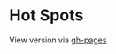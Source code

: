 # Hot Spots
View version via [gh-pages](https://mrsingleton.github.io/interactive/examples/positioning/)
